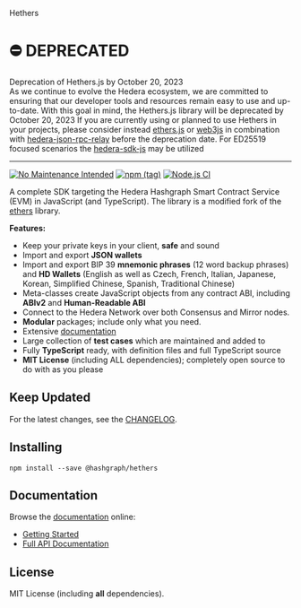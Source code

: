 Hethers

# ⛔️ DEPRECATED

Deprecation of Hethers.js by October 20, 2023\
As we continue to evolve the Hedera ecosystem, we are committed to ensuring that our developer tools and resources remain easy to use and up-to-date. With this goal in mind, the Hethers.js library will be deprecated by October 20, 2023
If you are currently using or planned to use Hethers in your projects, please consider instead [ethers.js](https://docs.ethers.org/v6/) or [web3js](https://web3js.org/) in combination with [hedera-json-rpc-relay](https://github.com/hashgraph/hedera-json-rpc-relay) before the deprecation date. For ED25519 focused scenarios the [hedera-sdk-js](https://github.com/hashgraph/hedera-sdk-js) may be utilized

---

[![No Maintenance Intended](https://unmaintained.tech/badge.svg)]()
[![npm (tag)](https://img.shields.io/npm/v/@hashgraph/hethers)](https://www.npmjs.com/package/@hashgraph/hethers)
[![Node.js CI](https://github.com/hashgraph/hethers.js/actions/workflows/nodejs.yml/badge.svg?branch=master)](https://github.com/hashgraph/hethers.js/actions/workflows/nodejs.yml)

A complete SDK targeting the Hedera Hashgraph Smart Contract Service (EVM) in JavaScript (and TypeScript).
The library is a modified fork of the [ethers](https://github.com/ethers-io/ethers.js) library.

**Features:**

- Keep your private keys in your client, **safe** and sound
- Import and export **JSON wallets**
- Import and export BIP 39 **mnemonic phrases** (12 word backup phrases) and **HD Wallets** (English as well as Czech, French, Italian, Japanese, Korean, Simplified Chinese, Spanish, Traditional Chinese)
- Meta-classes create JavaScript objects from any contract ABI, including **ABIv2** and **Human-Readable ABI**
- Connect to the Hedera Network over both Consensus and Mirror nodes.
- **Modular** packages; include only what you need.
- Extensive [documentation](https://docs.hedera.com/hethers/)
- Large collection of **test cases** which are maintained and added to
- Fully **TypeScript** ready, with definition files and full TypeScript source
- **MIT License** (including ALL dependencies); completely open source to do with as you please

## Keep Updated

For the latest changes, see the [CHANGELOG](https://github.com/hashgraph/hethers.js/blob/master/CHANGELOG.md).

## Installing

```
npm install --save @hashgraph/hethers
```

## Documentation

Browse the [documentation](https://docs.hedera.com/hethers) online:

- [Getting Started](https://docs.hedera.com/hethers/getting-started)
- [Full API Documentation](https://docs.hedera.com/hethers/application-programming-interface)

## License

MIT License (including **all** dependencies).
